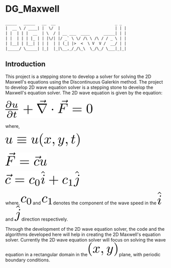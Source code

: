 # DG_Maxwell
 ```
 _____   _____   __  __                          _ _ 
 |  __ \ / ____| |  \/  |                        | | |
 | |  | | |  __  | \  / | __ ___  ____      _____| | |
 | |  | | | |_ | | |\/| |/ _` \ \/ /\ \ /\ / / _ \ | |
 | |__| | |__| | | |  | | (_| |>  <  \ V  V /  __/ | |
 |_____/ \_____| |_|  |_|\__,_/_/\_\  \_/\_/ \___|_|_|
 ```

## Introduction
This project is a stepping stone to develop a solver for solving
the 2D Maxwell's equations using the Discontinuous Galerkin method.
The project to develop 2D wave equation solver is a stepping stone
to develop the Maxwell's equation solver. The 2D wave equation is
given by the equation:

![2d_wave_eqn](./.svgs/2d_wave_eqn.svg )

where,

![u](./.svgs/u.svg )

![F](./.svgs/F.svg )

![c](./.svgs/c.svg )

where, ![c_0](./.svgs/c_0.svg ) and ![c_1](./.svgs/c_1.svg ) denotes
the component of the wave speed in the ![hat_i](./.svgs/hat_i.svg )
and ![hat_j](./.svgs/hat_j.svg ) direction respectively.

Through the development of the 2D wave equation solver, the code and
the algorithms developed here will help in creating the 2D Maxwell's
equation solver. Currently the 2D wave equation solver will focus on
solving the wave equation in a rectangular domain in the
![xy](./.svgs/x_y.svg "x_y") plane, with periodic boundary conditions.
